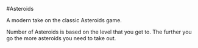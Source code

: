 #Asteroids

A modern take on the classic Asteroids game. 

Number of Asteroids is based on the level that you get to.  The further you go the more asteroids you need to take out.